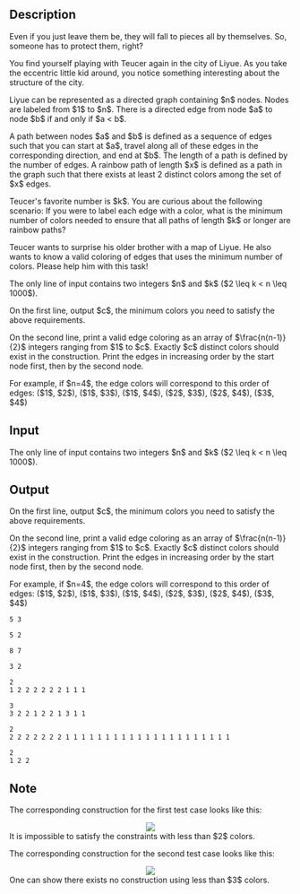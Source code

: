 ## Description

<div><p><span class="tex-font-style-it">Even if you just leave them be, they will fall to pieces all by themselves. So, someone has to protect them, right?</span></p><p>You find yourself playing with Teucer again in the city of Liyue. As you take the eccentric little kid around, you notice something interesting about the structure of the city.</p><p>Liyue can be represented as a directed graph containing $n$ nodes. Nodes are labeled from $1$ to $n$. There is a directed edge from node $a$ to node $b$ if and only if $a &lt; b$.</p><p>A path between nodes $a$ and $b$ is defined as a sequence of edges such that you can start at $a$, travel along all of these edges in the corresponding direction, and end at $b$. The length of a path is defined by the number of edges. A rainbow path of length $x$ is defined as a path in the graph such that there exists at least 2 distinct colors among the set of $x$ edges.</p><p>Teucer's favorite number is $k$. You are curious about the following scenario: If you were to label each edge with a color, what is the minimum number of colors needed to ensure that all paths of length $k$ or longer are rainbow paths?</p><p>Teucer wants to surprise his older brother with a map of Liyue. He also wants to know a valid coloring of edges that uses the minimum number of colors. Please help him with this task!</p></div><div class="input-specification"><p>The only line of input contains two integers $n$ and $k$ ($2 \leq k &lt; n \leq 1000$). </p></div><div class="output-specification"><p>On the first line, output $c$, the minimum colors you need to satisfy the above requirements.</p><p>On the second line, print a valid edge coloring as an array of $\frac{n(n-1)}{2}$ integers ranging from $1$ to $c$. Exactly $c$ distinct colors should exist in the construction. Print the edges in increasing order by the start node first, then by the second node.</p><p>For example, if $n=4$, the edge colors will correspond to this order of edges: ($1$, $2$), ($1$, $3$), ($1$, $4$), ($2$, $3$), ($2$, $4$), ($3$, $4$)</p></div>

## Input

<p>The only line of input contains two integers $n$ and $k$ ($2 \leq k &lt; n \leq 1000$). </p>

## Output

<p>On the first line, output $c$, the minimum colors you need to satisfy the above requirements.</p><p>On the second line, print a valid edge coloring as an array of $\frac{n(n-1)}{2}$ integers ranging from $1$ to $c$. Exactly $c$ distinct colors should exist in the construction. Print the edges in increasing order by the start node first, then by the second node.</p><p>For example, if $n=4$, the edge colors will correspond to this order of edges: ($1$, $2$), ($1$, $3$), ($1$, $4$), ($2$, $3$), ($2$, $4$), ($3$, $4$)</p>





```input1
5 3
```




```input2
5 2
```




```input3
8 7
```




```input4
3 2
```




```output1
2
1 2 2 2 2 2 2 1 1 1
```




```output2
3
3 2 2 1 2 2 1 3 1 1
```




```output3
2
2 2 2 2 2 2 2 1 1 1 1 1 1 1 1 1 1 1 1 1 1 1 1 1 1 1 1 1
```




```output4
2
1 2 2
```



## Note

<p>The corresponding construction for the first test case looks like this: </p><center> <img class="tex-graphics" src="file://x9JXDuIl.png" style="max-width: 100.0%;max-height: 100.0%;"> </center> It is impossible to satisfy the constraints with less than $2$ colors.<p>The corresponding construction for the second test case looks like this: </p><center> <img class="tex-graphics" src="file://rXQzQtLD.png" style="max-width: 100.0%;max-height: 100.0%;"> </center> One can show there exists no construction using less than $3$ colors.
